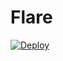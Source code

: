 # Flare

[![Deploy](https://www.herokucdn.com/deploy/button.svg)](https://heroku.com/deploy?template=https://github.com/Asta-vir/Flare-Robot.git)

 
